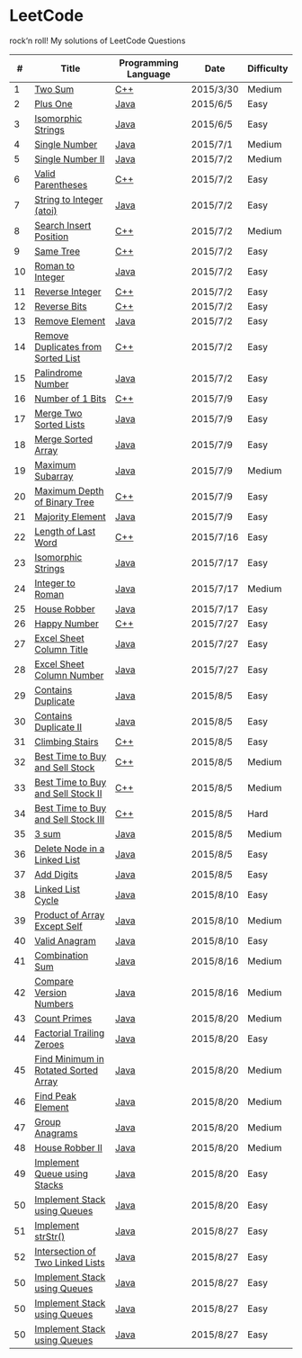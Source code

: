# LeetCode
rock‘n roll!
My solutions of LeetCode Questions  

| #     |                 Title                  | Programming Language  | Date       | Difficulty  |
| ----- | -------------------------------------- | --------------------- | ---------- | ----------- |
| 1   |[Two Sum](https://leetcode.com/problems/two-sum/)|[C++](https://github.com/TonyFromDire/LeetCode/blob/master/src/two%20sum.cpp)|2015/3/30| Medium|
| 2   |[Plus One](https://leetcode.com/problems/plus-one/)|[Java](https://github.com/TonyFromDire/LeetCode/blob/master/src/plus%20one.java)|2015/6/5| Easy|
| 3   |[Isomorphic Strings ](https://leetcode.com/problems/isomorphic-strings/)|[Java](https://github.com/TonyFromDire/LeetCode/blob/master/src/plus%20one.java)|2015/6/5| Easy|
| 4   |[Single Number ](https://leetcode.com/problems/single-number/)|[Java](https://github.com/TonyFromDire/LeetCode/blob/master/src/Single%20Number.java)|2015/7/1| Medium|
| 5   |[Single Number II ](https://leetcode.com/problems/single-number-ii/)|[Java](https://github.com/TonyFromDire/LeetCode/blob/master/src/Single%20Number%20II.java)|2015/7/2| Medium|
| 6   |[Valid Parentheses ](https://leetcode.com/problems/valid-parentheses/)|[C++](https://github.com/TonyFromDire/LeetCode/blob/master/src/Valid%20Parentheses.cpp)|2015/7/2| Easy|
| 7   |[String to Integer (atoi) ](https://leetcode.com/problems/string-to-integer-atoi/)|[Java](https://github.com/TonyFromDire/LeetCode/blob/master/src/String%20to%20Integer%20(atoi)%20.java)|2015/7/2| Easy|
| 8   |[Search Insert Position ](https://leetcode.com/problems/search-insert-position/)|[C++](https://github.com/TonyFromDire/LeetCode/blob/master/src/Search%20Insert%20Position.cpp)|2015/7/2| Medium|
| 9   |[Same Tree ](https://leetcode.com/problems/same-tree/)|[C++](https://github.com/TonyFromDire/LeetCode/blob/master/src/Same%20Tree.cpp)|2015/7/2| Easy|
| 10   |[Roman to Integer ](https://leetcode.com/problems/roman-to-integer/)|[Java](https://github.com/TonyFromDire/LeetCode/blob/master/src/Roman%20to%20Integer.java)|2015/7/2| Easy|
| 11   |[Reverse Integer ](https://leetcode.com/problems/reverse-integer/)|[C++](https://github.com/TonyFromDire/LeetCode/blob/master/src/Reverse%20Integer.cpp)|2015/7/2| Easy|
| 12   |[Reverse Bits ](https://leetcode.com/problems/reverse-bits/)|[C++](https://github.com/TonyFromDire/LeetCode/blob/master/src/Reverse%20Bits.cpp)|2015/7/2| Easy|
| 13   |[Remove Element ](https://leetcode.com/problems/remove-element/)|[Java](https://github.com/TonyFromDire/LeetCode/blob/master/src/Remove%20Element.java)|2015/7/2| Easy|
| 14   |[Remove Duplicates from Sorted List ](https://leetcode.com/problems/remove-duplicates-from-sorted-list/)|[C++](https://github.com/TonyFromDire/LeetCode/blob/master/src/Remove%20Duplicates%20from%20Sorted%20List.cpp)|2015/7/2| Easy|
| 15   |[Palindrome Number ](https://leetcode.com/problems/palindrome-number/)|[Java](https://github.com/TonyFromDire/LeetCode/blob/master/src/Palindrome%20Number.java)|2015/7/2| Easy|
| 16   |[Number of 1 Bits ](https://leetcode.com/problems/number-of-1-bits/)|[C++](https://github.com/TonyFromDire/LeetCode/blob/master/src/Number%20of%201%20Bits.cpp)|2015/7/9| Easy|
| 17   |[Merge Two Sorted Lists ](https://leetcode.com/problems/merge-two-sorted-lists/)|[Java](https://github.com/TonyFromDire/LeetCode/blob/master/src/Merge%20Two%20Sorted%20Lists.java)|2015/7/9| Easy|
| 18   |[Merge Sorted Array ](https://leetcode.com/problems/merge-sorted-array/)|[Java](https://github.com/TonyFromDire/LeetCode/blob/master/src/Merge%20Sorted%20Array.java)|2015/7/9| Easy|
| 19   |[Maximum Subarray ](https://leetcode.com/problems/maximum-subarray/)|[Java](https://github.com/TonyFromDire/LeetCode/blob/master/src/Maximum%20Subarray.java)|2015/7/9| Medium|
| 20   |[Maximum Depth of Binary Tree ](https://leetcode.com/problems/maximum-depth-of-binary-tree/)|[C++](https://github.com/TonyFromDire/LeetCode/blob/master/src/Maximum%20Depth%20of%20Binary%20Tree.cpp)|2015/7/9| Easy|
| 21   |[Majority Element ](https://leetcode.com/problems/majority-element/)|[Java](https://github.com/TonyFromDire/LeetCode/blob/master/src/Majority%20Element.java)|2015/7/9| Easy|
| 22   |[Length of Last Word ](https://leetcode.com/problems/length-of-last-word/)|[C++](https://github.com/TonyFromDire/LeetCode/blob/master/src/Length%20of%20Last%20Word.cpp)|2015/7/16| Easy|
| 23   |[Isomorphic Strings ](https://leetcode.com/problems/isomorphic-strings/)|[Java](https://github.com/TonyFromDire/LeetCode/blob/master/src/Isomorphic%20Strings.java)|2015/7/17| Easy|
| 24   |[Integer to Roman ](https://leetcode.com/problems/integer-to-roman/)|[Java](https://github.com/TonyFromDire/LeetCode/blob/master/src/Integer%20to%20Roman.java)|2015/7/17| Medium|
| 25   |[House Robber ](https://leetcode.com/problems/house-robber/)|[Java](https://github.com/TonyFromDire/LeetCode/blob/master/src/House%20Robber%20.java)|2015/7/17| Easy|
| 26   |[Happy Number ](https://leetcode.com/problems/happy-number/)|[C++](https://github.com/TonyFromDire/LeetCode/blob/master/src/Happy%20Number.cpp)|2015/7/27| Easy|
| 27   |[Excel Sheet Column Title ](https://leetcode.com/problems/excel-sheet-column-title/)|[Java](https://github.com/TonyFromDire/LeetCode/blob/master/src/Excel%20Sheet%20Column%20Title.java)|2015/7/27| Easy|
| 28   |[Excel Sheet Column Number ](https://leetcode.com/problems/excel-sheet-column-number/)|[Java](https://github.com/TonyFromDire/LeetCode/blob/master/src/Excel%20Sheet%20Column%20Number.java)|2015/7/27| Easy|
| 29   |[Contains Duplicate ](https://leetcode.com/problems/contains-duplicate/)|[Java](https://github.com/TonyFromDire/LeetCode/blob/master/src/Contains%20Duplicate.java)|2015/8/5| Easy|
| 30   |[Contains Duplicate II ](https://leetcode.com/problems/contains-duplicate-ii/)|[Java](https://github.com/TonyFromDire/LeetCode/blob/master/src/Contains%20Duplicate%20II.java)|2015/8/5| Easy|
| 31   |[Climbing Stairs ](https://leetcode.com/problems/climbing-stairs/)|[C++](https://github.com/TonyFromDire/LeetCode/blob/master/src/Climbing%20Stairs.cpp)|2015/8/5| Easy|
| 32   |[Best Time to Buy and Sell Stock ](https://leetcode.com/problems/best-time-to-buy-and-sell-stock/)|[C++](https://github.com/TonyFromDire/LeetCode/blob/master/src/Best%20Time%20to%20Buy%20and%20Sell%20Stock.cpp)|2015/8/5| Medium|
| 33   |[Best Time to Buy and Sell Stock II ](https://leetcode.com/problems/best-time-to-buy-and-sell-stock-ii/)|[C++](https://github.com/TonyFromDire/LeetCode/blob/master/src/Best%20Time%20to%20Buy%20and%20Sell%20Stock%20II.cpp)|2015/8/5| Medium|
| 34   |[Best Time to Buy and Sell Stock III ](https://leetcode.com/problems/best-time-to-buy-and-sell-stock-iii/)|[C++](https://github.com/TonyFromDire/LeetCode/blob/master/src/Best%20Time%20to%20Buy%20and%20Sell%20Stock%20III.cpp)|2015/8/5| Hard|
| 35   |[3 sum ](https://leetcode.com/problems/3sum/)|[Java](https://github.com/TonyFromDire/LeetCode/blob/master/src/3%20sum.java)|2015/8/5| Medium|
| 36   |[Delete Node in a Linked List ](https://leetcode.com/problems/delete-node-in-a-linked-list/)|[Java](https://github.com/TonyFromDire/LeetCode/blob/master/src/Delete%20Node%20in%20a%20Linked%20List.java)|2015/8/5| Easy|
| 37   |[Add Digits ](https://leetcode.com/problems/add-digits/)|[Java](https://github.com/TonyFromDire/LeetCode/blob/master/src/Add%20Digits.java)|2015/8/5| Easy|
| 38   |[Linked List Cycle ](https://leetcode.com/problems/linked-list-cycle/)|[Java](https://github.com/TonyFromDire/LeetCode/blob/master/src/Linked%20List%20Cycle.java)|2015/8/10| Easy|
| 39   |[Product of Array Except Self  ](https://leetcode.com/problems/product-of-array-except-self/)|[Java](https://github.com/TonyFromDire/LeetCode/blob/master/src/Product%20of%20Array%20Except%20Self.java)|2015/8/10| Medium|
| 40   |[Valid Anagram ](https://leetcode.com/problems/valid-anagram/)|[Java](https://github.com/TonyFromDire/LeetCode/blob/master/src/Valid%20Anagram.java)|2015/8/10| Easy|
| 41   |[Combination Sum ](https://leetcode.com/problems/combination-sum/)|[Java](https://github.com/TonyFromDire/LeetCode/blob/master/src/Combination%20Sum.java)|2015/8/16| Medium|
| 42   |[Compare Version Numbers ](https://leetcode.com/problems/compare-version-numbers/)|[Java](https://github.com/TonyFromDire/LeetCode/blob/master/src/Compare%20Version%20Numbers.java)|2015/8/16| Medium|
| 43   |[Count Primes ](https://leetcode.com/problems/count-primes/)|[Java](https://github.com/TonyFromDire/LeetCode/blob/master/src/Count%20Primes.java)|2015/8/20| Medium|
| 44   |[Factorial Trailing Zeroes ](https://leetcode.com/problems/factorial-trailing-zeroes/)|[Java](https://github.com/TonyFromDire/LeetCode/blob/master/src/Factorial%20Trailing%20Zeroes.java)|2015/8/20| Easy|
| 45   |[Find Minimum in Rotated Sorted Array ](https://leetcode.com/problems/find-minimum-in-rotated-sorted-array/)|[Java](https://github.com/TonyFromDire/LeetCode/blob/master/src/Find%20Minimum%20in%20Rotated%20Sorted%20Array.java)|2015/8/20| Medium|
| 46   |[Find Peak Element ](https://leetcode.com/problems/find-peak-element/)|[Java](https://github.com/TonyFromDire/LeetCode/blob/master/src/Find%20Peak%20Element.java)|2015/8/20| Medium|
| 47   |[Group Anagrams ](https://leetcode.com/problems/anagrams/)|[Java](https://github.com/TonyFromDire/LeetCode/blob/master/src/Group%20Anagrams.java)|2015/8/20| Medium|
| 48   |[House Robber II ](https://leetcode.com/problems/house-robber-ii/)|[Java](https://github.com/TonyFromDire/LeetCode/blob/master/src/House%20Robber%20II.java)|2015/8/20| Medium|
| 49   |[Implement Queue using Stacks ](https://leetcode.com/problems/implement-queue-using-stacks/)|[Java](https://github.com/TonyFromDire/LeetCode/blob/master/src/Implement%20Queue%20using%20Stacks.java)|2015/8/20| Easy|
| 50   |[Implement Stack using Queues  ](https://leetcode.com/problems/implement-stack-using-queues/)|[Java](https://github.com/TonyFromDire/LeetCode/blob/master/src/Implement%20Stack%20using%20Queues.java)|2015/8/20| Easy|
| 51   |[Implement strStr() ](https://leetcode.com/problems/implement-strstr/)|[Java](https://github.com/TonyFromDire/LeetCode/blob/master/src/Implement%20strStr().java)|2015/8/27| Easy|
| 52   |[Intersection of Two Linked Lists ](https://leetcode.com/problems/intersection-of-two-linked-lists/)|[Java](https://github.com/TonyFromDire/LeetCode/blob/master/src/Intersection%20of%20Two%20Linked%20Lists.java)|2015/8/27| Easy|
| 50   |[Implement Stack using Queues  ](https://leetcode.com/problems/implement-stack-using-queues/)|[Java](https://github.com/TonyFromDire/LeetCode/blob/master/src/Implement%20Stack%20using%20Queues.java)|2015/8/27| Easy|
| 50   |[Implement Stack using Queues  ](https://leetcode.com/problems/implement-stack-using-queues/)|[Java](https://github.com/TonyFromDire/LeetCode/blob/master/src/Implement%20Stack%20using%20Queues.java)|2015/8/27| Easy|
| 50   |[Implement Stack using Queues  ](https://leetcode.com/problems/implement-stack-using-queues/)|[Java](https://github.com/TonyFromDire/LeetCode/blob/master/src/Implement%20Stack%20using%20Queues.java)|2015/8/27| Easy|

